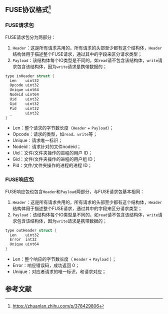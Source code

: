 ## FUSE协议格式[^1]

### FUSE请求包

FUSE请求包分为两部分：

1. `Header`：这是所有请求共用的，所有请求的头部至少都有这个结构体，`Header`结构体用于描述整个FUSE请求，通过其中的字段来区分请求类型；
2.  `Payload`：该结构体每个IO类型是不同的，如`read`请不包含该结构体，`write`请求包含该结构体，因为`write`请求是携带数据的；

```c
type inHeader struct {
  Len    uint32
  Opcode uint32
  Unique uint64
  Nodeid uint64
  Uid    uint32
  Gid    uint32
  Pid    uint32
  _      uint32
}
```

* Len：整个请求的字节数长度（`Header` + `Payload`）；
* Opcode：请求的类型，如`read`、`write`等；
* Unique：请求唯一标识；
* Nodeid：请求针对的文件nodeid；
* Uid：文件/文件夹操作的进程的用户 ID；
* Gid：文件/文件夹操作的进程的用户组 ID；
* Pid：文件/文件夹操作的进程的进程 ID；

### FUSE响应包

FUSE响应包也包含`Header`和`Payload`两部分，与FUSE请求包基本相同：

1. `Header`：这是所有请求共用的，所有请求的头部至少都有这个结构体，`Header`结构体用于描述整个FUSE请求，通过其中的字段来区分请求类型；
2.  `Payload`：该结构体每个IO类型是不同的，如`read`请不包含该结构体，`write`请求包含该结构体，因为`write`请求是携带数据的；

```C
type outHeader struct {
  Len    uint32
  Error  int32
  Unique uint64
}
```

- Len：整个响应的字节数长度（ `Header` + `Payload` ）；
- Error：响应错误码，成功返回 0；
- Unique：对应者请求的唯一标识，和请求对应；





## 参考文献

[^1]: https://zhuanlan.zhihu.com/p/378429806

